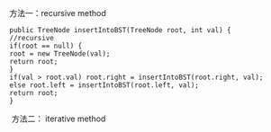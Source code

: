 方法一：recursive method
```
public TreeNode insertIntoBST(TreeNode root, int val) {
//recursive
if(root == null) {
root = new TreeNode(val);
return root;
}
if(val > root.val) root.right = insertIntoBST(root.right, val);
else root.left = insertIntoBST(root.left, val);
return root;
}
```
​
方法二： iterative method
​
```
​
```